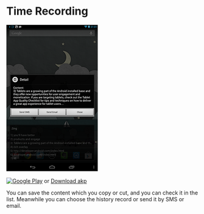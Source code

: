 # Time Recording #

![](https://github.com/yvelabs/Zing/blob/master/zing_1.png?raw=true)

<a href="https://play.google.com/store/apps/details?id=com.yvelabs.zing"><img src="https://a248.e.akamai.net/camo.github.com/a6971ef71ec7ab49a12c1ce343a890efc9047c9b/687474703a2f2f646576656c6f7065722e616e64726f69642e636f6d2f696d616765732f6272616e642f656e5f67656e657269635f7267625f776f5f34352e706e67" alt="Google Play" style="max-width:100%;"></a> or [Download akp](https://github.com/yvelabs/Zing/blob/master/zing_v1.apk?raw=true "Download akp")

You can save the content which you copy or cut, and you can check it in the list.
Meanwhile you can choose the history record or send it by SMS or email.

